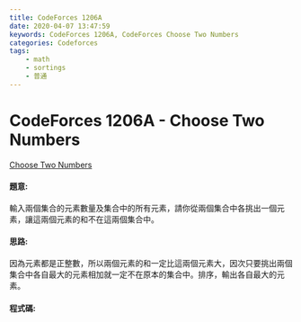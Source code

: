 ```yaml
---
title: CodeForces 1206A
date: 2020-04-07 13:47:59
keywords: CodeForces 1206A, CodeForces Choose Two Numbers
categories: Codeforces
tags:
    - math
    - sortings
    - 普通
---
```

# CodeForces 1206A - Choose Two Numbers
[Choose Two Numbers](https://codeforces.com/problemset/problem/1206/A)


#### 題意:
輸入兩個集合的元素數量及集合中的所有元素，請你從兩個集合中各挑出一個元素，讓這兩個元素的和不在這兩個集合中。
<!-- more -->
#### 思路:
因為元素都是正整數，所以兩個元素的和一定比這兩個元素大，因次只要挑出兩個集合中各自最大的元素相加就一定不在原本的集合中。排序，輸出各自最大的元素。

#### 程式碼:
<script src="https://gist.github.com/Daviswww/d975ad83e445dcad60d027f3b73a057e.js"></script>